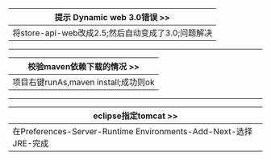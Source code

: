 | 提示 Dynamic web 3.0错误 >> |
| --- |
| 将store-api-web改成2.5;然后自动变成了3.0;问题解决 |

***

| 校验maven依赖下载的情况 >> |
| --- |
| 项目右键runAs,maven install;成功则ok |

***

| eclipse指定tomcat >> |
| --- |
| 在Preferences-Server-Runtime Environments-Add-Next-选择JRE-完成 |
